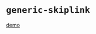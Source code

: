 # `generic-skiplink`

[demo](https://thepassle.github.io/generic-components/generic-skiplink/demo/index.html)
